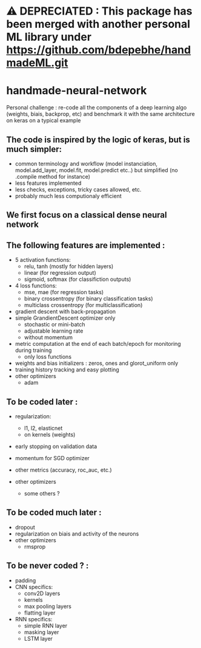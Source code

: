 # :warning:  DEPRECIATED : This package has been merged with another personal ML library under https://github.com/bdepebhe/handmadeML.git

# handmade-neural-network
Personal challenge : re-code all the components of a deep learning algo (weights, biais, backprop, etc) and benchmark it with the same architecture on keras on a typical example

## The code is inspired by the logic of keras, but is much simpler:
  - common terminology and workflow (model instanciation, model.add_layer, model.fit, model.predict etc..) but simplified (no .compile method for instance)
  - less features implemented
  - less checks, exceptions, tricky cases allowed, etc.
  - probably much less computionaly efficient

## We first focus on a classical dense neural network
## The following features are implemented :
  - 5 activation functions:
    - relu, tanh (mostly for hidden layers)
    - linear (for regression output)
    - sigmoid, softmax (for classifiction outputs)
  - 4 loss functions:
    - mse, mae (for regression tasks)
    - binary crossentropy (for binary classification tasks)
    - multiclass crossentropy (for multiclassification)
  - gradient descent with back-propagation
  - simple GrandientDescent optimizer only
    - stochastic or mini-batch
    - adjustable learning rate
    - without momentum
  - metric computation at the end of each batch/epoch for monitoring during training
    - only loss functions
  - weights and bias initializers : zeros, ones and glorot_uniform only
  - training history tracking and easy plotting
  - other optimizers
    - adam
 
## To be coded later :
  - regularization:
     - l1, l2, elasticnet
     - on kernels (weights)

  - early stopping on validation data
  - momentum for SGD optimizer
  - other metrics (accuracy, roc_auc, etc.)
  - other optimizers
    - some others ?
  
## To be coded much later :
  - dropout
  - regularization on biais and activity of the neurons
  - other optimizers
    - rmsprop
  
## To be never coded ? :
  - padding
  - CNN specifics:
    - conv2D layers
    - kernels
    - max pooling layers
    - flatting layer
  - RNN specifics:
    - simple RNN layer
    - masking layer
    - LSTM layer
    
